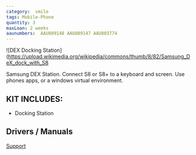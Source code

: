 ```yaml
---
category:  smile
tags: Mobile-Phone
quantity: 3
maxLoan: 2 weeks
aaunumbers:  AAU809148 AAU809147 AAU803774
---
```

![DEX Docking Station](https://upload.wikimedia.org/wikipedia/commons/thumb/8/82/Samsung_DeX_dock_with_S8

Samsung DEX Station. Connect S8 or S8+ to a keyboard and screen.  Use phones apps, or a windows virtual environment.
## KIT INCLUDES:
-  Docking Station

## Drivers / Manuals
[Support](https://www.samsung.com/dk/mobile-accessories/dex-station-ee-mg950tbegww/#support)



